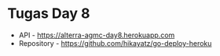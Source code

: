 # Tugas Day 8

- API - https://alterra-agmc-day8.herokuapp.com
- Repository - https://github.com/hikayatz/go-deploy-heroku
